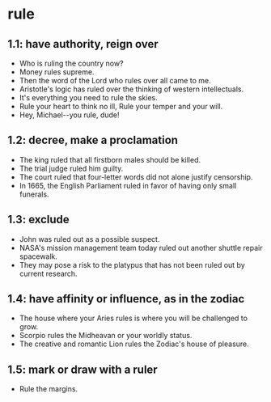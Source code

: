 # rule
## 1.1: have authority, reign over

  *  Who is ruling the country now?
  *  Money rules supreme.
  *  Then the word of the Lord who rules over all came to me.
  *  Aristotle's logic has ruled over the thinking of western intellectuals.
  *  It's everything you need to rule the skies.
  *  Rule your heart to think no ill, Rule your temper and your will.
  *  Hey, Michael--you rule, dude!

## 1.2: decree, make a proclamation

  *  The king ruled that all firstborn males should be killed.
  *  The trial judge ruled him guilty.
  *  The court ruled that four-letter words did not alone justify censorship.
  *  In 1665, the English Parliament ruled in favor of having only small funerals.

## 1.3: exclude

  *  John was ruled out as a possible suspect.
  *  NASA's mission management team today ruled out another shuttle repair spacewalk.
  *  They may pose a risk to the platypus that has not been ruled out by current research.

## 1.4: have affinity or influence, as in the zodiac

  *  The house where your Aries rules is where you will be challenged to grow.
  *  Scorpio rules the Midheavan or your worldly status.
  *  The creative and romantic Lion rules the Zodiac's house of pleasure.

## 1.5: mark or draw with a ruler

  *  Rule the margins.
